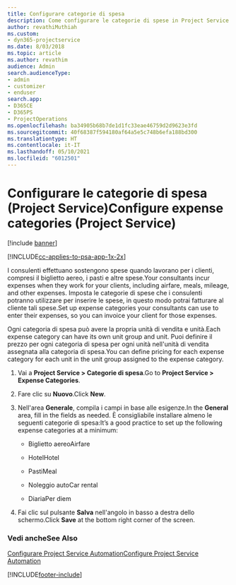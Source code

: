 ```yaml
---
title: Configurare categorie di spesa
description: Come configurare le categorie di spese in Project Service
author: revathiMuthiah
ms.custom:
- dyn365-projectservice
ms.date: 8/03/2018
ms.topic: article
ms.author: revathim
audience: Admin
search.audienceType:
- admin
- customizer
- enduser
search.app:
- D365CE
- D365PS
- ProjectOperations
ms.openlocfilehash: ba34905b68b7de1d1fc33eae46759d2d9623e3fd
ms.sourcegitcommit: 40f68387f594180af64a5e5c748b6efa188bd300
ms.translationtype: HT
ms.contentlocale: it-IT
ms.lasthandoff: 05/10/2021
ms.locfileid: "6012501"
---
```

# <a name="configure-expense-categories-project-service"></a><span data-ttu-id="412bc-103">Configurare le categorie di spesa (Project Service)</span><span class="sxs-lookup"><span data-stu-id="412bc-103">Configure expense categories (Project Service)</span></span>

[!include [banner](../includes/psa-now-project-operations.md)]

[!INCLUDE[cc-applies-to-psa-app-1x-2x](../includes/cc-applies-to-psa-app-1x-2x.md)]

<span data-ttu-id="412bc-104">I consulenti effettuano sostengono spese quando lavorano per i clienti, compresi il biglietto aereo, i pasti e altre spese.</span><span class="sxs-lookup"><span data-stu-id="412bc-104">Your consultants incur expenses when they work for your clients, including airfare, meals, mileage, and other expenses.</span></span> <span data-ttu-id="412bc-105">Imposta le categorie di spese che i consulenti potranno utilizzare per inserire le spese, in questo modo potrai fatturare al cliente tali spese.</span><span class="sxs-lookup"><span data-stu-id="412bc-105">Set up expense categories your consultants can use to enter their expenses, so you can invoice your client for those expenses.</span></span>  
  
<span data-ttu-id="412bc-106">Ogni categoria di spesa può avere la propria unità di vendita e unità.</span><span class="sxs-lookup"><span data-stu-id="412bc-106">Each expense category can have its own unit group and unit.</span></span> <span data-ttu-id="412bc-107">Puoi definire il prezzo per ogni categoria di spesa per ogni unità nell'unità di vendita assegnata alla categoria di spesa.</span><span class="sxs-lookup"><span data-stu-id="412bc-107">You can define pricing for each expense category for each unit in the unit group assigned to the expense category.</span></span>  
  
1.  <span data-ttu-id="412bc-108">Vai a **Project Service > Categorie di spesa**.</span><span class="sxs-lookup"><span data-stu-id="412bc-108">Go to **Project Service > Expense Categories**.</span></span>  
  
2.  <span data-ttu-id="412bc-109">Fare clic su **Nuovo**.</span><span class="sxs-lookup"><span data-stu-id="412bc-109">Click **New**.</span></span>  
  
3.  <span data-ttu-id="412bc-110">Nell'area **Generale**, compila i campi in base alle esigenze.</span><span class="sxs-lookup"><span data-stu-id="412bc-110">In the **General** area, fill in the fields as needed.</span></span> <span data-ttu-id="412bc-111">È consigliabile installare almeno le seguenti categorie di spesa:</span><span class="sxs-lookup"><span data-stu-id="412bc-111">It’s a good practice to set up the following expense categories at a minimum:</span></span>  
  
    -   <span data-ttu-id="412bc-112">Biglietto aereo</span><span class="sxs-lookup"><span data-stu-id="412bc-112">Airfare</span></span>  
  
    -   <span data-ttu-id="412bc-113">Hotel</span><span class="sxs-lookup"><span data-stu-id="412bc-113">Hotel</span></span>  
  
    -   <span data-ttu-id="412bc-114">Pasti</span><span class="sxs-lookup"><span data-stu-id="412bc-114">Meal</span></span>  
  
    -   <span data-ttu-id="412bc-115">Noleggio auto</span><span class="sxs-lookup"><span data-stu-id="412bc-115">Car rental</span></span>  
  
    -   <span data-ttu-id="412bc-116">Diaria</span><span class="sxs-lookup"><span data-stu-id="412bc-116">Per diem</span></span>  
  
4.  <span data-ttu-id="412bc-117">Fai clic sul pulsante **Salva** nell'angolo in basso a destra dello schermo.</span><span class="sxs-lookup"><span data-stu-id="412bc-117">Click **Save** at the bottom right corner of the screen.</span></span>  
  
### <a name="see-also"></a><span data-ttu-id="412bc-118">Vedi anche</span><span class="sxs-lookup"><span data-stu-id="412bc-118">See Also</span></span>  
 [<span data-ttu-id="412bc-119">Configurare Project Service Automation</span><span class="sxs-lookup"><span data-stu-id="412bc-119">Configure Project Service Automation</span></span>](../psa/configure.md)


[!INCLUDE[footer-include](../includes/footer-banner.md)]